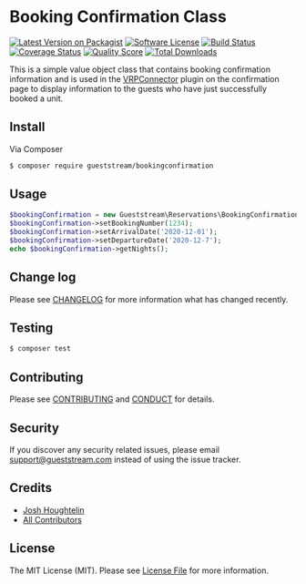 # Booking Confirmation Class

[![Latest Version on Packagist][ico-version]][link-packagist]
[![Software License][ico-license]](LICENSE.md)
[![Build Status][ico-travis]][link-travis]
[![Coverage Status][ico-scrutinizer]][link-scrutinizer]
[![Quality Score][ico-code-quality]][link-code-quality]
[![Total Downloads][ico-downloads]][link-downloads]

This is a simple value object class that contains booking confirmation information and is used in the [VRPConnector](https://github.com/Gueststream-Inc/VRPConnector/)  plugin on the confirmation page to display information to the guests who have just successfully booked a unit.

## Install

Via Composer

``` bash
$ composer require gueststream/bookingconfirmation
```

## Usage

``` php
$bookingConfirmation = new Gueststream\Reservations\BookingConfirmation();
$bookingConfirmation->setBookingNumber(1234);
$bookingConfirmation->setArrivalDate('2020-12-01');
$bookingConfirmation->setDepartureDate('2020-12-7');
echo $bookingConfirmation->getNights();
```

## Change log

Please see [CHANGELOG](CHANGELOG.md) for more information what has changed recently.

## Testing

``` bash
$ composer test
```

## Contributing

Please see [CONTRIBUTING](CONTRIBUTING.md) and [CONDUCT](CONDUCT.md) for details.

## Security

If you discover any security related issues, please email support@gueststream.com instead of using the issue tracker.

## Credits

- [Josh Houghtelin][link-author]
- [All Contributors][link-contributors]

## License

The MIT License (MIT). Please see [License File](LICENSE.md) for more information.

[ico-version]: https://img.shields.io/packagist/v/gueststream/bookingconfirmation.svg?style=flat-square
[ico-license]: https://img.shields.io/badge/license-MIT-brightgreen.svg?style=flat-square
[ico-travis]: https://img.shields.io/travis/Gueststream-Inc/BookingConfirmation/master.svg?style=flat-square
[ico-scrutinizer]: https://img.shields.io/scrutinizer/coverage/g/gueststream-inc/bookingconfirmation.svg?style=flat-square
[ico-code-quality]: https://img.shields.io/scrutinizer/g/gueststream-inc/bookingconfirmation.svg?style=flat-square
[ico-downloads]: https://img.shields.io/packagist/dt/gueststream/bookingconfirmation.svg?style=flat-square

[link-packagist]: https://packagist.org/packages/gueststream/bookingconfirmation
[link-travis]: https://travis-ci.org/Gueststream-Inc/BookingConfirmation
[link-scrutinizer]: https://scrutinizer-ci.com/g/gueststream-inc/bookingconfirmation/code-structure
[link-code-quality]: https://scrutinizer-ci.com/g/gueststream-inc/bookingconfirmation
[link-downloads]: https://packagist.org/packages/gueststream/bookingconfirmation
[link-author]: https://github.com/jhoughtelin
[link-contributors]: ../../contributors
